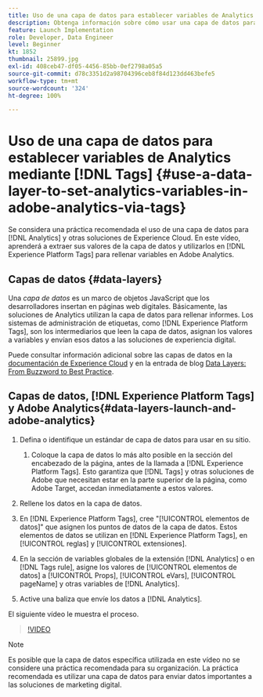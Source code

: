 ```yaml
---
title: Uso de una capa de datos para establecer variables de Analytics mediante etiquetas
description: Obtenga información sobre cómo usar una capa de datos para obtener datos de Analytics y otras soluciones de Experience Cloud.
feature: Launch Implementation
role: Developer, Data Engineer
level: Beginner
kt: 1852
thumbnail: 25899.jpg
exl-id: 408ceb47-df05-4456-85bb-0ef2798a05a5
source-git-commit: d78c3351d2a98704396ceb8f84d123dd463befe5
workflow-type: tm+mt
source-wordcount: '324'
ht-degree: 100%

---
```


# Uso de una capa de datos para establecer variables de Analytics mediante [!DNL Tags] {#use-a-data-layer-to-set-analytics-variables-in-adobe-analytics-via-tags}

Se considera una práctica recomendada el uso de una capa de datos para [!DNL Analytics] y otras soluciones de Experience Cloud. En este vídeo, aprenderá a extraer sus valores de la capa de datos y utilizarlos en [!DNL Experience Platform Tags] para rellenar variables en Adobe Analytics.

## Capas de datos {#data-layers}

Una _capa de datos_ es un marco de objetos JavaScript que los desarrolladores insertan en páginas web digitales. Básicamente, las soluciones de Analytics utilizan la capa de datos para rellenar informes. Los sistemas de administración de etiquetas, como [!DNL Experience Platform Tags], son los intermediarios que leen la capa de datos, asignan los valores a variables y envían esos datos a las soluciones de experiencia digital.

Puede consultar información adicional sobre las capas de datos en la [documentación de Experience Cloud](https://experienceleague.adobe.com/docs/analytics/implementation/prepare/data-layer.html?lang=es) y en la entrada de blog [Data Layers: From Buzzword to Best Practice](https://blog.adobe.com/en/2014/03/13/data-layers-buzzword-best-practice).

## Capas de datos, [!DNL Experience Platform Tags] y Adobe Analytics{#data-layers-launch-and-adobe-analytics}

1. Defina o identifique un estándar de capa de datos para usar en su sitio.

   1. Coloque la capa de datos lo más alto posible en la sección del encabezado de la página, antes de la llamada a [!DNL Experience Platform Tags]. Esto garantiza que [!DNL Tags] y otras soluciones de Adobe que necesitan estar en la parte superior de la página, como Adobe Target, accedan inmediatamente a estos valores.

1. Rellene los datos en la capa de datos.
1. En [!DNL Experience Platform Tags], cree &quot;[!UICONTROL elementos de datos]&quot; que asignen los puntos de datos de la capa de datos. Estos elementos de datos se utilizan en [!DNL Experience Platform Tags], en [!UICONTROL reglas] y [!UICONTROL extensiones].
1. En la sección de variables globales de la extensión [!DNL Analytics] o en [!DNL Tags rule], asigne los valores de [!UICONTROL elementos de datos] a [!UICONTROL Props], [!UICONTROL eVars], [!UICONTROL pageName] y otras variables de [!DNL Analytics].
1. Active una baliza que envíe los datos a [!DNL Analytics].

El siguiente vídeo le muestra el proceso.

>[!VIDEO](https://video.tv.adobe.com/v/25899/?quality=12)

>[!NOTE]
>
>Es posible que la capa de datos específica utilizada en este vídeo no se considere una práctica recomendada para su organización. La práctica recomendada es utilizar una capa de datos para enviar datos importantes a las soluciones de marketing digital.